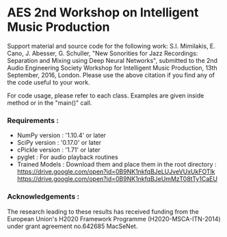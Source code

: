 # AES 2nd Workshop on Intelligent Music Production

Support material and source code for the following work: S.I. Mimilakis, E. Cano, J. Abesser, G. Schuller, "New  Sonorities for Jazz Recordings: Separation and Mixing using Deep Neural Networks", submitted to the 2nd Audio Engineering Society Workshop for Intelligent Music Production, 13th September, 2016, London.
Please use the above citation if you find any of the code useful to your work.

For code usage, please refer to each class. Examples are given inside method or in the "main()" call.

### Requirements   :
- NumPy version    : '1.10.4' or later
- SciPy version    : '0.17.0' or later
- cPickle version  : '1.71' or later
- pyglet           :  For audio playback routines
- Trained Models   :  Download them and place them in the root directory :
		      https://drive.google.com/open?id=0B9NK1nkfqBJeLUJveVUxUkFOTlk
		      https://drive.google.com/open?id=0B9NK1nkfqBJeUmMzT08tTy1CaEU

### Acknowledgements :
The research leading to these results has received funding from the European Union's H2020 Framework Programme (H2020-MSCA-ITN-2014) under grant agreement no.642685 MacSeNet.

